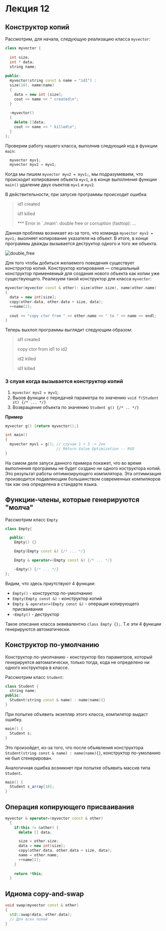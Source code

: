 # Лекция 12


## Конструктор копий

Рассмотрим, для начала, следующую реализацию класса `myvector`:

```cpp
class myvector {
  
  int size;
  int * data;
  string name;
  
public:
  myvector(string const & name = "id1") :
  size(10), name(name)
  {
    data = new int [size];
    cout << name << " created\n";
  }
  
  ~myvector()
  {
    delete []data;
    cout << name << " killed\n";
  }  
};
```

Проверим работу нашего класса, выполнив следующий код в функции `main`:

```cpp
  myvector myv1;
  myvector myv2 = myv1;
```

Когда мы пишем `myvector myv2 = myv1;`, мы подразумеваем, что проискодит копирование объекта `myv1`, а в конце выполнения функции `main()` удаление двух оъектов `myv1` и `myv2`.

В действительности, при запуске программы происходит ошибка:

> id1 created
>
> id1 killed
>
> *** Error in `./main': double free or corruption (fasttop): …


Данная проблема возникает из-за того, что команда `myvector myv2 = myv1;` выолняет копирование указателя на объект. В итоге, в конце программы дважды вызывается деструктор одного и того же объекта.

![double_free](../img/ "Возникновение ошибки double free or corruption")

Для того чтобы добиться желаемого поведения существует конструктор копий.
Конструктор копирования ― специальный конструктор применяемый для создания нового объекта как копии уже существующего.
Реализуем такой конструктор для класса `myvector`:

```cpp
myvector(myvector const & other): size(other.size), name(other.name)
{
  data = new int[size];
  copy(other.data, other.data + size, data);
  ++name[2];
  
  cout << "copy ctor from " << other.name << " to " << name << endl;
}
```

Теперь выхлоп программы выглядит следующим образом:

>id1 created
>
>copy ctor from id1 to id2
>
>id2 killed
>
>id1 killed



### 3 слуая когда вызывается конструктор копий

1. `myvector myv2 = myv1`;
2. Вызов функции с передачей параметра по значению `void f(Student st) {/* ... */}`
3. Возвращение объекта по значению `Student g() {/* .. */}`

**Пример**

```cpp
myvector g() {return myvector();}

int main()
{
  myvector myv1 = g(); // случаи 1 + 3 -> 2кк
                       // Return Value Optimization -- RVO
} 
```

На самом деле запуск данного примера покажет, что во время выполнения программы не будет создано ни одного коструктора копий. Это результат работы оптимизирующего компилятора. Эта оптимизация производится подавляющим большинством современных компиляоров так как она определена в стандарте языка.

 
## Функции-члены, которые генерируются "молча"

Рассмотрим класс `Empty`

```cpp
class Empty{

  public:
    Empty() {}

    Empty(Empty const &) {/* ... */}

    Empty & operator=(Empty const &) {/* ... */}

    ~Empty() {/* ... */}
};
```

Видим, что здесь приутствуют 4 функции:

* `Empty()` - конструктор по-умолчанию
* `Empty(Empty const &)` - конструктор копий
* `Empty & operator=(Empty const &)` - операция копирующего присваивания
* `~Empty()` - деструктор

Такое описание класса эквивалентно `class Empty {};`. Т.е эти 4 функции генерируются автоматически.


## Конструктор по-умолчанию

Конструктор по-умолчанию - конструктор без параметров, который генерируется автоматически, только тогда, кода не определено ни одного коструктора в классе.

Рассмотрим класс `Student`:

```cpp
class Student {
  string name;
public:
  Student(string const & name) : name(name){}
}
```

При попытке объявить экзепляр этого класса, компилятор выдаст ошибку.

```cpp
main() {
  Student s;
}
```

Это произойдет, из-за того, что после объявления конструктора `Student(string const & name) : name(name){}`, конструктор по-умоланию не был сгенерирован.


Аналогичная ошибка возникнет при попытке объявить массив типа `Student`.

```cpp
main() {
  Student s_array[10];
}
```




## Операция копирующего присваивания

```cpp
myvector & operator=(myvector const & other)
  {
    if(this != &other) {
      delete [] data;

      size = other.size;
      data = new int[size];
      copy(other.data, other.data + size, data);
      name = other.name;
      ++name[2];
    }
    
    return *this;
  }
```

## Идиома copy-and-swap

```cpp
void swap(myvector const & other)
{
  std::swap(data, other.data); 
  // Для всех полей
}
```